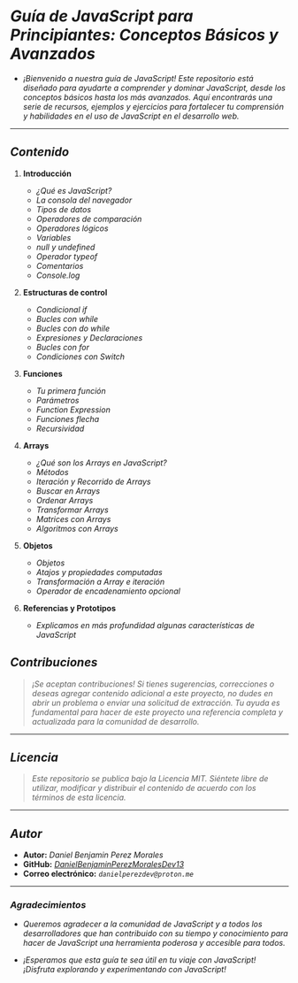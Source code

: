 <!-- Autor: Daniel Benjamin Perez Morales -->
<!-- GitHub: https://github.com/DanielBenjaminPerezMoralesDev13 -->
<!-- GitLab: https://gitlab.com/DanielBenjaminPerezMoralesDev13 -->
<!-- Correo electrónico: danielperezdev@proton.me -->

# ***Guía de JavaScript para Principiantes: Conceptos Básicos y Avanzados***

- *¡Bienvenido a nuestra guía de JavaScript! Este repositorio está diseñado para ayudarte a comprender y dominar JavaScript, desde los conceptos básicos hasta los más avanzados. Aquí encontrarás una serie de recursos, ejemplos y ejercicios para fortalecer tu comprensión y habilidades en el uso de JavaScript en el desarrollo web.*

---

## ***Contenido***

1. **Introducción**
    - *¿Qué es JavaScript?*
    - *La consola del navegador*
    - *Tipos de datos*
    - *Operadores de comparación*
    - *Operadores lógicos*
    - *Variables*
    - *null y undefined*
    - *Operador typeof*
    - *Comentarios*
    - *Console.log*

2. **Estructuras de control**
    - *Condicional if*
    - *Bucles con while*
    - *Bucles con do while*
    - *Expresiones y Declaraciones*
    - *Bucles con for*
    - *Condiciones con Switch*

3. **Funciones**
    - *Tu primera función*
    - *Parámetros*
    - *Function Expression*
    - *Funciones flecha*
    - *Recursividad*

4. **Arrays**
    - *¿Qué son los Arrays en JavaScript?*
    - *Métodos*
    - *Iteración y Recorrido de Arrays*
    - *Buscar en Arrays*
    - *Ordenar Arrays*
    - *Transformar Arrays*
    - *Matrices con Arrays*
    - *Algoritmos con Arrays*

5. **Objetos**
    - *Objetos*
    - *Atajos y propiedades computadas*
    - *Transformación a Array e iteración*
    - *Operador de encadenamiento opcional*

6. **Referencias y Prototipos**
    - *Explicamos en más profundidad algunas características de JavaScript*

## ***Contribuciones***

> *¡Se aceptan contribuciones! Si tienes sugerencias, correcciones o deseas agregar contenido adicional a este proyecto, no dudes en abrir un problema o enviar una solicitud de extracción. Tu ayuda es fundamental para hacer de este proyecto una referencia completa y actualizada para la comunidad de desarrollo.*

---

## ***Licencia***

> *Este repositorio se publica bajo la Licencia MIT. Siéntete libre de utilizar, modificar y distribuir el contenido de acuerdo con los términos de esta licencia.*

---

## ***Autor***

- **Autor:** *Daniel Benjamin Perez Morales*
- **GitHub:** *[DanielBenjaminPerezMoralesDev13](https://github.com/DanielBenjaminPerezMoralesDev13 "https://github.com/DanielBenjaminPerezMoralesDev13")*
- **Correo electrónico:** *`danielperezdev@proton.me`*

---

### ***Agradecimientos***

- *Queremos agradecer a la comunidad de JavaScript y a todos los desarrolladores que han contribuido con su tiempo y conocimiento para hacer de JavaScript una herramienta poderosa y accesible para todos.*

- *¡Esperamos que esta guía te sea útil en tu viaje con JavaScript! ¡Disfruta explorando y experimentando con JavaScript!*
